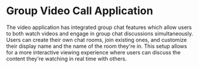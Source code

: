 # Group Video Call Application


The video application has integrated group chat features which allow users to both watch videos and engage in group chat discussions simultaneously.
Users can create their own chat rooms, join existing ones, and customize their display name and the name of the room they're in. 
This setup allows for a more interactive viewing experience where users can discuss the content they're watching in real time with others.
